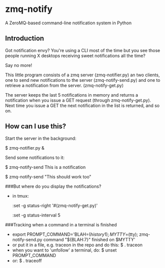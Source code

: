 zmq-notify
==========

A ZeroMQ-based command-line notification system in Python

Introduction
------------

Got notification envy? You're using a CLI most of the time but you see those people running X desktops 
receiving sweet notifications all the time? 

Say no more!

This little program consists of a zmq server (zmq-notifier.py) an two clients, one to
send new notifications to the server (zmq-notify-send.py) and one to retrieve a notification 
from the server. (zmq-notify-get.py)

The server keeps the last 5 notifications in memory and returns a notification when you
issue a GET request (through zmq-notify-get.py). Next time you issue a GET the next notification in 
the list is returned, and so on.


How can I use this?
-------------------

Start the server in the background:

$ zmq-notifier.py & 


Send some notifications to it:

$ zmq-notify-send This is a notification

$ zmq-notify-send "This should work too"


###But where do you display the notifications?

* in tmux:

    :set -g status-right '#(zmq-notify-get.py)'

    :set -g status-interval 5

###Tracking when a command in a terminal is finished

* export PROMPT_COMMAND='BLAH=$(history 1); MYTTY=$(tty); zmq-notify-send.py command "${BLAH:7}" finished on $MYTTY'
* or put it in a file, e.g. traceon in the repo and do this:
    $ . traceon
* when you want to 'unfollow' a terminal, do:
    $ unset PROMPT_COMMAND
* or:
    $ . traceoff